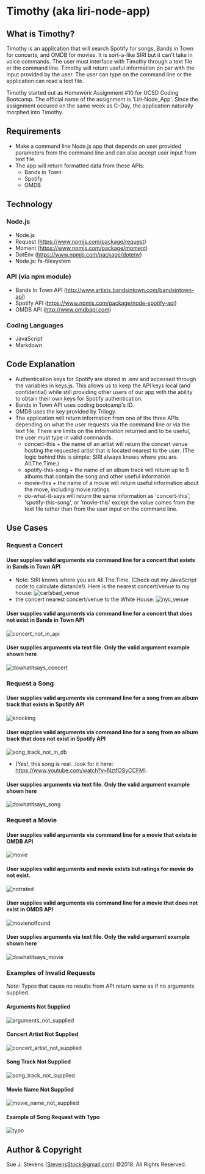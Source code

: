 # Timothy (aka liri-node-app)

## What is Timothy?
Timothy is an application that will search Spotify for songs, Bands in Town for concerts, and OMDB for movies.  It is sort-a-like SIRI but it can't take in voice commands.  The user must interface with Timothy through a text file or the command line.  Timothy will return useful information on par with the input provided by the user.  The user can type on the command line or the application can read a text file.     

Timothy started out as Homework Assignment #10 for UCSD Coding Bootcamp.  The official name of the assignment is 'Liri-Node_App'.  Since the assignment occured on the same week as C-Day, the application naturally morphed into Timothy.

## Requirements
- Make a command line Node.js app that depends on user provided parameters from the command line and can also accept user input from text file.
- The app will return formatted data from these APIs:
  - Bands in Town
  - Spotify
  - OMDB

## Technology
### Node.js
- Node.js
- Request (https://www.npmjs.com/package/request)
- Moment (https://www.npmjs.com/package/moment)
- DotEnv (https://www.npmjs.com/package/dotenv)
- Node.js: fs-filesystem
### API (via npm module)
- Bands In Town API (http://www.artists.bandsintown.com/bandsintown-api)
- Spotify API (https://www.npmjs.com/package/node-spotify-api)
- OMDB API (http://www.omdbapi.com)
### Coding Languages
- JavaScript
- Markdown

## Code Explanation
- Authentication keys for Spotify are stored in .env and accessed through the variables in keys.js.  This allows us to keep the API keys local (and confidential) while still providing other users of our app with the ability to obtain their own keys for Spotify authentication.  
- Bands in Town API uses coding bootcamp's ID.
- OMDB uses the key provided by Trilogy.
- The application will return information from one of the three APIs depending on what the user requests via the command line or via the text file.  There are limits on the information returned and to be useful, the user must type in valid commands.
  - concert-this + the name of an artist will return the concert venue hosting the requested artist that is located nearest to the user. (The logic behind this is simple:  SIRI always knows where you are.  All.The.Time.)
  - spotify-this-song + the name of an album track will return up to 5 albums that contain the song and other useful information.
  - movie-this + the name of a movie will return useful information about the move, including movie ratings.
  - do-what-it-says will return the same information as 'concert-this', 'spotify-this-song', or 'movie-this' except the value comes from the text file rather than from the user input on the command line.

## Use Cases
### Request a Concert
#### User supplies valid arguments via command line for a concert that exists in Bands in Town API
- Note:  SIRI knows where you are All.The.Time.  (Check out my JavaScript code to calculate distance!).  Here is the nearest concert/venue to my house:
![carlsbad_venue](https://user-images.githubusercontent.com/39141985/47262388-6e944e80-d49c-11e8-885e-7f949c3fc389.png)
- the concert nearest concert/venue to the White House:
![nyc_venue](https://user-images.githubusercontent.com/39141985/47262389-73f19900-d49c-11e8-92ae-a763c630da00.png)
#### User supplies valid arguments via command line for a concert that does not exist in Bands in Town API
![concert_not_in_api](https://user-images.githubusercontent.com/39141985/47262413-1742ae00-d49d-11e8-8106-269d2738f6a5.png)
#### User supplies arguments via text file.  Only the valid argument example shown here
![dowhatitsays_concert](https://user-images.githubusercontent.com/39141985/47262447-f464c980-d49d-11e8-8b4c-c42fa25732ef.png)


### Request a Song
#### User supplies valid arguments via command line for a song from an album track that exists in Spotify API
![knocking](https://user-images.githubusercontent.com/39141985/47262560-781fb580-d4a0-11e8-8079-5663cc8213cb.png)
#### User supplies valid arguments via command line for a song from an album track that does not exist in Spotify API
![song_track_not_in_db](https://user-images.githubusercontent.com/39141985/47262593-9afe9980-d4a1-11e8-88f6-ecd67ccd7cda.png)
- (Yes!, this song is real...look for it here:  https://www.youtube.com/watch?v=NztfOSyCCFM).
#### User supplies arguments via text file.  Only the valid argument example shown here
![dowhatitsays_song](https://user-images.githubusercontent.com/39141985/47262605-f761b900-d4a1-11e8-8e6b-c65ea7d3dc4f.png)


### Request a Movie
#### User supplies valid arguments via command line for a movie that exists in OMDB API
![movie](https://user-images.githubusercontent.com/39141985/47262613-414a9f00-d4a2-11e8-98a3-a13921729b76.png)
#### User supplies valid arguments and movie exists but ratings for movie do not exist.
![notrated](https://user-images.githubusercontent.com/39141985/47262661-e4e87f00-d4a3-11e8-83e8-00b57b273148.png)
#### User supplies valid arguments via command line for a movie that does not exist in OMDB API
![movienotfound](https://user-images.githubusercontent.com/39141985/47262730-0f870780-d4a5-11e8-9c37-2dcc0d8f057b.png)
#### User supplies arguments via text file.  Only the valid argument example shown here
![dowhatitsays_movie](https://user-images.githubusercontent.com/39141985/47262783-adc79d00-d4a6-11e8-941e-801b3007fa8e.png)

### Examples of Invalid Requests
*Note:* Typos that cause no results from API return same as if no arguments supplied.
#### Arguments Not Supplied
![arguments_not_supplied](https://user-images.githubusercontent.com/39141985/47262267-d5176d80-d498-11e8-8635-5ee5e9c0d3df.png)
#### Concert Artist Not Supplied
![concert_artist_not_supplied](https://user-images.githubusercontent.com/39141985/47262290-9a620500-d499-11e8-97f1-338c039acbd4.png)
#### Song Track Not Supplied
![song_track_not_supplied](https://user-images.githubusercontent.com/39141985/47262306-017fb980-d49a-11e8-8551-41eed366863e.png)
#### Movie Name Not Supplied
![movie_name_not_supplied](https://user-images.githubusercontent.com/39141985/47262313-473c8200-d49a-11e8-96be-cad9bc308566.png)
#### Example of Song Request with Typo
![typo](https://user-images.githubusercontent.com/39141985/47262348-756e9180-d49b-11e8-88c7-9e886204cfa5.png)


## Author & Copyright
Sue J. Stevens (StevensStock@gmail.com) &copy;2018. All Rights Reserved.

